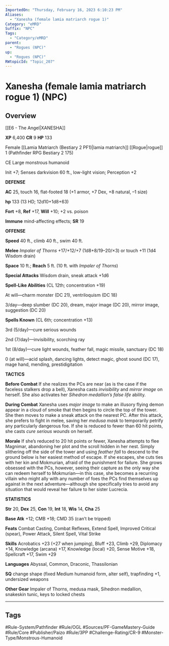 ```yaml
---
ImportedOn: "Thursday, February 16, 2023 6:10:23 PM"
Aliases:
  - "Xanesha (female lamia matriarch rogue 1)"
Category: "eMRD"
Suffix: "NPC"
Tags:
  - "Category/eMRD"
parent:
  - "Rogues (NPC)"
up:
  - "Rogues (NPC)"
RWtopicId: "Topic_207"
---
```

# Xanesha (female lamia matriarch rogue 1) (NPC)
## Overview
[[E6 - The Angel|XANESHA]] 

**XP** 6,400 **CR** 9 **HP** 133

Female [[Lamia Matriarch (Bestiary 2 PF1)|lamia matriarch]] [[Rogue|rogue]] 1 (Pathfinder RPG Bestiary 2 175)

CE Large monstrous humanoid

Init +7; Senses darkvision 60 ft., low-light vision; Perception +2

**DEFENSE**

**AC** 25, touch 16, flat-footed 18 (+1 armor, +7 Dex, +8 natural, –1 size)

**hp** 133 (13 HD; 12d10+1d8+63)

**Fort** +8, **Ref** +17, **Will** +10; +2 vs. poison 

**Immune** mind-affecting effects; **SR** 19

**OFFENSE**

**Speed** 40 ft., climb 40 ft., swim 40 ft.

**Melee** *Impaler of Thorns* +17/+12/+7 (1d8+8/19–20/×3) or touch +11 (1d4 Wisdom drain)

**Space** 10 ft.; **Reach** 5 ft. (10 ft. with *Impaler of Thorns*)

**Special Attacks** Wisdom drain, sneak attack +1d6

**Spell-Like Abilities** (CL 12th; concentration +19)

At will—charm monster (DC 21), ventriloquism (DC 18)

3/day—deep slumber (DC 20), dream, major image (DC 20), mirror image, suggestion (DC 20)

**Spells Known** (CL 6th; concentration +13)

3rd (5/day)—cure serious wounds

2nd (7/day)—invisibility, scorching ray

1st (8/day)—cure light wounds, feather fall, magic missile, sanctuary (DC 18)

0 (at will)—acid splash, dancing lights, detect magic, ghost sound (DC 17), mage hand, mending, prestidigitation

**TACTICS**

**Before Combat** If she realizes the PCs are near (as is the case if the faceless stalkers drop a bell), Xanesha casts *invisibility* and *mirror image* on herself. She also activates her *Sihedron medallion’s false life* ability.

**During Combat** Xanesha uses *major image* to make an illusory flying demon appear in a cloud of smoke that then begins to circle the top of the tower. She then moves to make a sneak attack on the nearest PC. After this attack, she prefers to fight in melee, saving her *medusa mask* to temporarily petrify any particularly dangerous foe. If she is reduced to fewer than 60 hit points, she casts *cure serious wounds* on herself.

**Morale** If she’s reduced to 20 hit points or fewer, Xanesha attempts to flee Magnimar, abandoning her plot and the scroll hidden in her nest. Simply slithering off the side of the tower and using *feather fall* to descend to the ground below is her easiest method of escape. If she escapes, she cuts ties with her kin and Mokmurian, afraid of the punishment for failure. She grows obsessed with the PCs, however, seeing their capture as the only way she can redeem herself to Mokmurian—in this case, she becomes a recurring villain who might ally with any number of foes the PCs find themselves up against in the next adventure—although she specifically tries to avoid any situation that would reveal her failure to her sister Lucrecia.

**STATISTICS**

**Str** 20, **Dex** 25, **Con** 19, **Int** 18, **Wis** 14, **Cha** 25

**Base Atk** +12; CMB +18; CMD 35 (can’t be tripped)

**Feats** Combat Casting, Combat Reflexes, Extend Spell, Improved Critical (spear), Power Attack, Silent Spell, Vital Strike

**Skills** Acrobatics +23 (+27 when jumping), Bluff +23, Climb +29, Diplomacy +14, Knowledge (arcana) +17, Knowledge (local) +20, Sense Motive +18, Spellcraft +17, Swim +29

**Languages** Abyssal, Common, Draconic, Thassilonian

**SQ** change shape (fixed Medium humanoid form, alter self), trapfinding +1, undersized weapons

**Other Gear** Impaler of Thorns, medusa mask, Sihedron medallion, snakeskin tunic, keys to locked chests


---
## Tags
#Rule-System/Pathfinder #Rule/OGL #Sources/PF-GameMastery-Guide #Rule/Core #Publisher/Paizo #Rule/3PP #Challenge-Rating/CR-9 #Monster-Type/Monstrous-Humanoid

